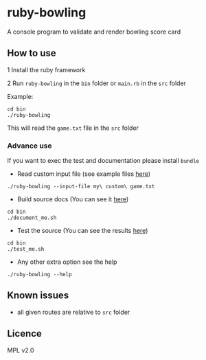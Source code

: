 # ruby-bowling

A console program to validate and render bowling score card

## How to use
1 Install the ruby framework

2 Run `ruby-bowling` in the `bin` folder or `main.rb` in the `src` folder

Example:

```
cd bin
./ruby-bowling
```
This will read the `game.txt` file in the `src` folder

### Advance use

If you want to exec the test and documentation please install `bundle`

* Read custom input file (see example files [here](https://github.com/DFOXpro/ruby-bowling/tree/master/fixtures))
```
./ruby-bowling --input-file my\ custom\ game.txt
```
* Build source docs (You can see it [here](https://dfoxpro.github.io/ruby-bowling/))
```
cd bin
./document_me.sh
```
* Test the source (You can see the results [here](https://dfoxpro.github.io/ruby-bowling/results.html))
```
cd bin
./test_me.sh
```
* Any other extra option see the help
```
./ruby-bowling --help
```

## Known issues

* all given routes are relative to `src` folder

## Licence
MPL v2.0